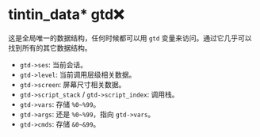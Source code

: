# tintin\_data\* gtd❌

这是全局唯一的数据结构，任何时候都可以用 `gtd` 变量来访问。通过它几乎可以找到所有的其它数据结构。

* `gtd->ses`: 当前会话。
* `gtd->level`: 当前调用层级相关数据。
* `gtd->screen`: 屏幕尺寸相关数据。
* `gtd->script_stack` / `gtd->script_index`: 调用栈。
* `gtd->vars`: 存储 `%0~%99`。
* `gtd->args`: 还是 `%0~%99`，指向 `gtd->vars`。
* `gtd->cmds`: 存储 `&0~&99`。

